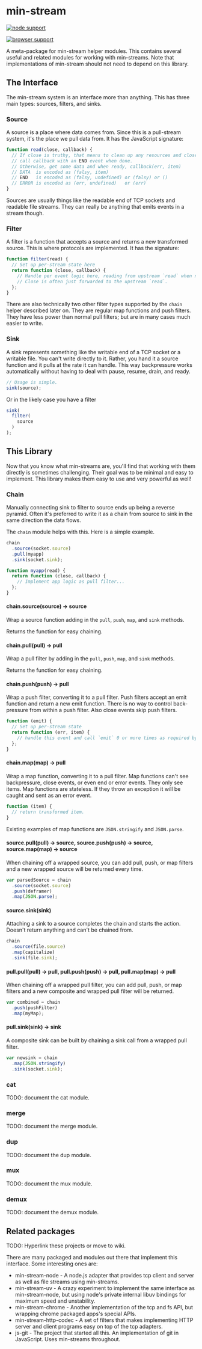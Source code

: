 min-stream
==========

[![node support](https://travis-ci.org/creationix/min-stream.png)](https://travis-ci.org/creationix/min-stream)

[![browser support](https://ci.testling.com/creationix/min-stream.png)](https://ci.testling.com/creationix/min-stream)


A meta-package for min-stream helper modules.  This contains several useful and related modules for working with min-streams.  Note that implementations of min-stream should not need to depend on this library.

## The Interface

The min-stream system is an interface more than anything.  This has three main types: sources, filters, and sinks.

### Source

A source is a place where data comes from.  Since this is a pull-stream system, it's the place we pull data from.  It has the JavaScript signature:

```js
function read(close, callback) {
  // If close is truthy, that means to clean up any resources and close the stream
  // call callback with an END event when done.
  // Otherwise, get some data and when ready, callback(err, item)
  // DATA  is encoded as (falsy, item)
  // END   is encoded as (falsy, undefined) or (falsy) or ()
  // ERROR is encoded as (err, undefined)   or (err)
}
```

Sources are usually things like the readable end of TCP sockets and readable file streams.  They can really be anything that emits events in a stream though.

### Filter

A filter is a function that accepts a source and returns a new transformed source.  This is where protocols are implemented.  It has the signature:

```js
function filter(read) {
  // Set up per-stream state here
  return function (close, callback) {
    // Handle per event logic here, reading from upstream `read` when needed.
    // Close is often just forwarded to the upstream `read`.
  };
}
```

There are also technically two other filter types supported by the `chain` helper described later on.  They are regular map functions and push filters.  They have less power than normal pull filters; but are in many cases much easier to write.

### Sink

A sink represents something like the writable end of a TCP socket or a writable file.  You can't write directly to it.  Rather, you hand it a source function and it pulls at the rate it can handle.  This way backpressure works automatically without having to deal with pause, resume, drain, and ready.

```js
// Usage is simple.
sink(source);
```

Or in the likely case you have a filter

```js
sink(
  filter(
    source
  )
);
```

## This Library

Now that you know what min-streams are, you'll find that working with them directly is sometimes challenging.  Their goal was to be minimal and easy to implement.  This library makes them easy to use and very powerful as well!

### Chain

Manually connecting sink to filter to source ends up being a reverse pyramid.  Often it's preferred to write it as a chain from source to sink in the same direction the data flows.

The `chain` module helps with this.  Here is a simple example.

```js
chain
  .source(socket.source)
  .pull(myapp)
  .sink(socket.sink);

function myapp(read) {
  return function (close, callback) {
    // Implement app logic as pull filter...
  };
}
```

#### chain.source(source) -> source

Wrap a source function adding in the `pull`, `push`, `map`, and `sink` methods.

Returns the function for easy chaining.

#### chain.pull(pull) -> pull

Wrap a pull filter by adding in the `pull`, `push`, `map`, and `sink` methods.

Returns the function for easy chaining.

#### chain.push(push) -> pull

Wrap a push filter, converting it to a pull filter.  Push filters accept an emit function and return a new emit function.  There is no way to control back-pressure from within a push filter.  Also close events skip push filters.

```js
function (emit) {
  // Set up per-stream state
  return function (err, item) {
    // handle this event and call `emit` 0 or more times as required by protocol.
  };
}
```

#### chain.map(map) -> pull

Wrap a map function, converting it to a pull filter.  Map functions can't see backpressure, close events, or even end or error events.  They only see items.  Map functions are stateless.  If they throw an exception it will be caught and sent as an error event.

```js
function (item) {
  // return transformed item.
}
```

Existing examples of map functions are `JSON.stringify` and `JSON.parse`.


#### source.pull(pull) -> source, source.push(push) -> source, source.map(map) -> source

When chaining off a wrapped source, you can add pull, push, or map filters and a new wrapped source will be returned every time.

```js
var parsedSource = chain
  .source(socket.source)
  .push(deframer)
  .map(JSON.parse);
```

#### source.sink(sink)

Attaching a sink to a source completes the chain and starts the action.  Doesn't return anything and can't be chained from.

```js
chain
  .source(file.source)
  .map(capitalize)
  .sink(file.sink);
```

#### pull.pull(pull) -> pull, pull.push(push) -> pull, pull.map(map) -> pull

When chaining off a wrapped pull filter, you can add pull, push, or map filters and a new composite and wrapped pull filter will be returned.

```js
var combined = chain
  .push(pushFilter)
  .map(myMap);
```

#### pull.sink(sink) -> sink

A composite sink can be built by chaining a sink call from a wrapped pull filter.

```js
var newsink = chain
  .map(JSON.stringify)
  .sink(socket.sink);
```

### cat

TODO: document the cat module.

### merge

TODO: document the merge module.

### dup

TODO: document the dup module.

### mux

TODO: document the mux module.

### demux

TODO: document the demux module.

## Related packages

TODO: Hyperlink these projects or move to wiki.

There are many packaged and modules out there that implement this interface.  Some interesting ones are:

 - min-stream-node - A node.js adapter that provides tcp client and server as well as file streams using min-streams.
 - min-stream-uv - A crazy experiment to implement the same interface as min-stream-node, but using node's private internal libuv bindings for maximum speed and unstability.
 - min-stream-chrome - Another implementation of the tcp and fs API, but wrapping chrome packaged apps's special APIs.
 - min-stream-http-codec - A set of filters that makes implementing HTTP server and client programs easy on top of the tcp adapters.
 - js-git - The project that started all this.  An implementation of git in JavaScript.  Uses min-streams throughout.

